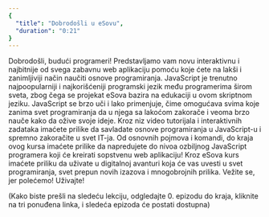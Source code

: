 ```yaml
---
{
  "title": "Dobrodošli u eSovu",
  "duration": "0:21"
}
---
```


Dobrodošli, budući programeri! Predstavljamo vam novu interaktivnu i najbitnije od svega zabavnu web aplikaciju pomoću koje ćete na lakši i zanimljiviji način naučiti osnove programiranja. JavaScript je trenutno najpoopularniji i najkorišćeniji programski jezik među programerima širom sveta, zbog čega se projekat eSova bazira na edukaciji u ovom skriptnom jeziku. JavaScript se brzo uči i lako primenjuje, čime omogućava svima koje zanima svet programiranja da u njega sa lakoćom zakorače i veoma brzo nauče kako da ožive svoje ideje. Kroz niz video tutorijala i interaktivnih zadataka imaćete prilike da savladate osnove programiranja u JavaScript-u i spremno zakoračite u svet IT-ja. Od osnovnih pojmova i komandi, do kraja ovog kursa imaćete prilike da napredujete do nivoa ozbiljnog JavaScript programera koji će kreirati sopstvenu web aplikaciju! Kroz eSova kurs imaćete priliku da uživate u digitalnoj avanturi koja će vas uvesti u svet programiranja, svet prepun novih izazova i  mnogobrojnih prilika. Vežite se, jer polećemo! Uživajte!

(Kako biste prešli na sledeću lekciju, odgledajte 0. epizodu do kraja, kliknite na tri ponuđena linka, i sledeća epizoda će postati dostupna) 
